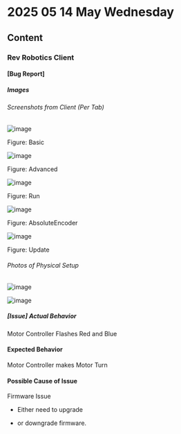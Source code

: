 # 2025 05 14 May Wednesday

## Content

### Rev Robotics Client

#### [Bug Report]

##### Images

###### Screenshots from Client (Per Tab)

![image](https://github.com/user-attachments/assets/2f11c9a0-7f64-4235-9c9a-f4fbf48700e8)

Figure: Basic

![image](https://github.com/user-attachments/assets/3d2175ac-b203-4ad9-a1eb-bcf3116018d3)

Figure: Advanced

![image](https://github.com/user-attachments/assets/206d137d-ace5-4ce3-a961-74a17a7798f0)

Figure: Run

![image](https://github.com/user-attachments/assets/c4d16e68-f4d6-4f8d-82cd-0a072e9a975a)

Figure: AbsoluteEncoder

![image](https://github.com/user-attachments/assets/87c74451-210d-42bc-bd68-a6b387d3b2d4)

Figure: Update


###### Photos of Physical Setup

![image](https://github.com/user-attachments/assets/c1f5d6a9-04a4-4007-b52a-86f6498cad1e)

![image](https://github.com/user-attachments/assets/987fa528-59d0-410d-b056-4cc3f77d1995)



##### [Issue] Actual Behavior

Motor Controller Flashes Red and Blue

#### Expected Behavior

Motor Controller makes Motor Turn

#### Possible Cause of Issue

Firmware Issue

- Either need to upgrade

- or downgrade firmware.

